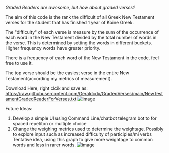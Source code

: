 *Graded Readers are awesome, but how about graded verses?*

The aim of this code is the rank the difficult of all Greek New Testament verses for the student that has finished 1 year of Koine Greek.

The "difficulty" of each verse is measure by the sum of the occurrence of each word in the New Testament divided by the total number of words in the verse. This is determined by setting the words in different buckets. Higher frequency words have greater priority.

There is a frequency of each word of the New Testament in the code, feel free to use it.

The top verse should be the easiest verse in the entire New Testament(according my metrics of measurement). 

Download Here, right clcik and save as:
https://raw.githubusercontent.com/Geraldcdx/GradedVerses/main/NewTestamentGradedReaderForVerses.txt
![image](https://user-images.githubusercontent.com/35788598/137582195-f99c92cd-1afa-469e-89f7-07fae3bb6c12.png)


Future Ideas: 
1) Develop a simple UI using Command Line/chatbot telegram bot to for spaced repetiton or multiple choice
2) Change the weighing metrics used to determine the weightage. Possibly to explore input such as increased difficulty of participles/mi verbs
Tentative idea, using this graph to give more weightage to common words and less in rarer words.
![image](https://user-images.githubusercontent.com/35788598/137605687-c02a7e82-d4d4-4eb5-80c8-39a1bf25949e.png)



